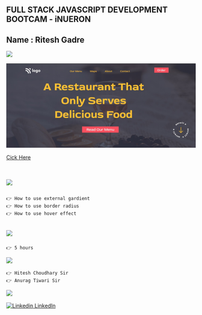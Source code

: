 ## FULL STACK JAVASCRIPT DEVELOPMENT BOOTCAM - iNUERON

## Name : Ritesh Gadre

![](https://img.shields.io/badge/Project%202-Deployed-green)

![](./images/Project2.jpg)

[Cick Here](https://frabjous-custard-a6c8a4.netlify.app/)

# ![](https://img.shields.io/badge/-Learnings-orange)

```
👉 How to use external gardient
👉 How to use border radius
👉 How to use hover effect
```

## ![](https://img.shields.io/badge/-Time%20Taken-orange)
```
👉 5 hours
```

![](https://img.shields.io/badge/-Speacial%20Thanks-orange)
```
👉 Hitesh Choudhary Sir
👉 Anurag Tiwari Sir
```

![](https://img.shields.io/badge/-Connect%20with%20me-blue)

[![Linkedin](https://i.stack.imgur.com/gVE0j.png) LinkedIn](https://www.linkedin.com/in/ritesh-gadre-80a0a9188/)
